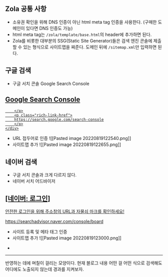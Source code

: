 Zola 공통 사항
---
- 소유권 확인을 위해 DNS 인증이 아닌 html meta tag 인증을 사용한다. (구매한 도메인이 있다면 DNS 인증도 가능)
- html meta tag는 `/zola/template/base.html`의 header에 추가하면 된다.
- Zola를 비롯한 대부분의 SSG(Static Site Generator)들은 검색 엔진 콘솔에 제출할 수 있는 형식으로 사이트맵을 짜준다. 도메인 뒤에 `/sitemap.xml`만 입력하면 된다.


구글 검색
---
- 구글 서치 콘솔 Google Search Console
<div class="rich-link-card-container"><a class="rich-link-card" href="https://search.google.com/search-console" target="_blank">
	<div class="rich-link-image-container">
		<div class="rich-link-image" style="background-image: url('https://ssl.gstatic.com/search-console/scfe/search_console-128.png')">
	</div>
	</div>
	<div class="rich-link-card-text">
		<h2 class="rich-link-card-title">Google Search Console</h2>
		<p class="rich-link-card-description">
		
		</p>
		<p class="rich-link-href">
		https://search.google.com/search-console
		</p>
	</div>
</a></div>

- URL 접두어로 인증
![[Pasted image 20220819122540.png]]
- 사이트맵 추가
![[Pasted image 20220819122655.png]]


    
네이버 검색
---
- 구글 서치 콘솔과 크게 다르지 않다.
- 네이버 서치 어드바이저 
<div class="rich-link-card-container"><a class="rich-link-card" href="https://searchadvisor.naver.com/console/board" target="_blank">
	<div class="rich-link-image-container">
		<div class="rich-link-image" style="background-image: url('https://ssl.pstatic.net/sstatic/search/common/og_v3.png')">
	</div>
	</div>
	<div class="rich-link-card-text">
		<h2 class="rich-link-card-title">[네이버: 로그인]</h2>
		<p class="rich-link-card-description">
		안전한 로그인을 위해 주소창의 URL과 자물쇠 마크를 확인하세요!
		</p>
		<p class="rich-link-href">
		https://searchadvisor.naver.com/console/board
		</p>
	</div>
</a></div>

- 사이트 등록 및 메타 태그 인증
- 사이트맵 추가
 ![[Pasted image 20220819123000.png]]


+
---
반영하는 데에 며칠이 걸리는 모양이다.
현재 블로그 내용 어떤 걸 어떤 식으로 검색해도 어디에도 노출되지 않는데 경과를 지켜보자.

